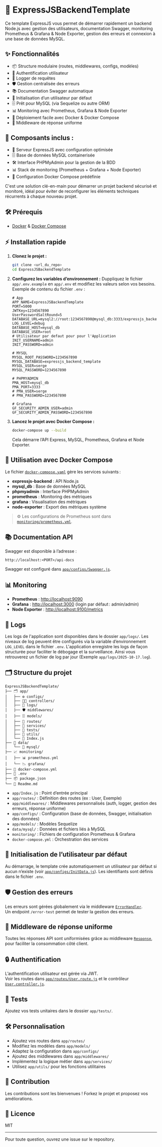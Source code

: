 # 🚀 ExpressJSBackendTemplate

Ce template ExpressJS vous permet de démarrer rapidement un backend Node.js avec gestion des utilisateurs, documentation Swagger, monitoring Prometheus & Grafana & Node Exporter, gestion des erreurs et connexion à une base de données MySQL.

## ✨ Fonctionnalités

- 📦 Structure modulaire (routes, middlewares, configs, modèles)
- 🔐 Authentification utilisateur
- 📑 Logger de requêtes
- 🛡️ Gestion centralisée des erreurs
- 📚 Documentation Swagger automatique
- 👤 Initialisation d’un utilisateur par défaut
- 🗄️ Prêt pour MySQL (via Sequelize ou autre ORM)
- 📊 Monitoring avec Prometheus, Grafana & Node Exporter
- 🐳 Déploiement facile avec Docker & Docker Compose
- 🧩 Middleware de réponse uniforme

## 🧱 Composants inclus :
- 🚀 Serveur ExpressJS avec configuration optimisée
- 🗄️ Base de données MySQL containerisée
- 🛠️ Interface PHPMyAdmin pour la gestion de la BDD
- 📊 Stack de monitoring (Prometheus + Grafana + Node Exporter)
- 🐳 Configuration Docker Compose prédéfinie

C'est une solution clé-en-main pour démarrer un projet backend sécurisé et monitoré, idéal pour éviter de reconfigurer les éléments techniques récurrents à chaque nouveau projet.

## 🛠️ Prérequis

- [Docker](https://www.docker.com/) & [Docker Compose](https://docs.docker.com/compose/)

## ⚡ Installation rapide

1. **Clonez le projet :**
   ```bash
   git clone <url_du_repo>
   cd ExpressJSBackendTemplate
   ```

2. **Configurez les variables d’environnement :**
   Duppliquez le fichier `app/.env.example` en `app/.env` et modifiez les valeurs selon vos besoins.
   Exemple de contenu du fichier `.env` :
      ```
      # App
      APP_NAME=ExpressJSBackendTemplate
      PORT=5000
      JWTKey=1234567890
      UserPasswordSaltRound=5
      DATABASE_URL=mysql2://root:1234567890@mysql_db:3333/expressjs_backend_template
      LOG_LEVEL=debug
      DATABASE_HOST=mysql_db
      DATABASE_USER=root
      # Utilisateur par defaut pour pour l'Application
      INIT_USERNAME=admin
      INIT_PASSWORD=admin

      # MYSQL
      MYSQL_ROOT_PASSWORD=1234567890
      MYSQL_DATABASE=expressjs_backend_template
      MYSQL_USER=serge
      MYSQL_PASSWORD=1234567890

      # PHPMYADMIN
      PMA_HOST=mysql_db
      PMA_PORT=3333
      # PMA_USER=serge
      # PMA_PASSWORD=1234567890

      # Grafana
      GF_SECURITY_ADMIN_USER=admin
      GF_SECURITY_ADMIN_PASSWORD=1234567890
      ```

3. **Lancez le projet avec Docker Compose :**
   ```bash
   docker-compose up --build
   ```
   Cela démarre l’API Express, MySQL, Prometheus, Grafana et Node Exporter.

## 🐳 Utilisation avec Docker Compose

Le fichier [`docker-compose.yaml`](./docker-compose.yaml) gère les services suivants :
- **expressjs-backend** : API Node.js
- **mysql_db** : Base de données MySQL
- **phpmyadmin** : Interface PHPMyAdmin
- **prometheus** : Monitoring des métriques
- **grafana** : Visualisation des métriques
- **node-exporter** : Export des métriques système

> ⚙️ Les configurations de Prometheus sont dans [`monitoring/prometheus.yml`](./monitoring/prometheus.yml).

## 📚 Documentation API

Swagger est disponible à l’adresse :
```
http://localhost:<PORT>/api-docs
```
Swagger est configuré dans [`app/configs/Swagger.js`](app/configs/Swagger.js).

## 📊 Monitoring

- **Prometheus** : [http://localhost:9090](http://localhost:9090)
- **Grafana** : [http://localhost:3000](http://localhost:3000) (login par défaut : admin/admin)
- **Node Exporter** : [http://localhost:9100/metrics](http://localhost:9100/metrics)

## 📜 Logs

Les logs de l'application sont disponibles dans le dossier `app/logs/`. Les niveaux de log peuvent être configurés via la variable d’environnement `LOG_LEVEL` dans le fichier `.env`.
L'application enregistre les logs de façon structurée pour faciliter le débogage et la surveillance. Ainsi vous retrouverez un fichier de log par jour (Exemple `app/logs/2025-10-17.log`).

## 🗂️ Structure du projet

```text
ExpressJSBackendTemplate/
├── 🗂️ app/
│   ├── ⚙️ configs/
│   ├── 🧑‍💻 controllers/
│   ├── 📜 logs/
│   ├── 🛡️ middlewares/
│   ├── 🗄️ models/
│   ├── 🚦 routes/
│   ├── 🧩 services/
│   ├── 🧪 tests/
│   ├── 📑 utils/
│   └── 🏁 Index.js
├── 💾 data/
│   └── 🐬 mysql/
├── 📈 monitoring/
│   ├── 📊 prometheus.yml
│   └── 📉 grafana/
├── 🐳 docker-compose.yml
├── 📝 .env
├── 📦 package.json
└── 📄 Readme.md
```

- `app/Index.js` : Point d’entrée principal
- `app/routes/` : Définition des routes (ex : User, Exemple)
- `app/middlewares/` : Middlewares personnalisés (auth, logger, gestion des erreurs, réponse uniforme)
- `app/configs/` : Configuration (base de données, Swagger, initialisation des données)
- `app/models/` : Modèles Sequelize
- `data/mysql/` : Données et fichiers liés à MySQL
- `monitoring/` : Fichiers de configuration Prometheus & Grafana
- `docker-compose.yml` : Orchestration des services

## 👤 Initialisation de l’utilisateur par défaut

Au démarrage, le template crée automatiquement un utilisateur par défaut si aucun n’existe (voir [`app/configs/InitData.js`](app/configs/InitData.js)). Les identifiants sont définis dans le fichier `.env`.

## 🛡️ Gestion des erreurs

Les erreurs sont gérées globalement via le middleware [`ErrorHandler`](app/middlewares/ErrorHandler.js).  
Un endpoint `/error-test` permet de tester la gestion des erreurs.

## 🧩 Middleware de réponse uniforme

Toutes les réponses API sont uniformisées grâce au middleware [`Response`](app/middlewares/Response.js), pour faciliter la consommation côté client.

## 🔒 Authentification

L’authentification utilisateur est gérée via JWT.  
Voir les routes dans [`app/routes/User.route.js`](app/routes/User.route.js) et le contrôleur [`User.controller.js`](app/controllers/User.controller.js).

## 🧪 Tests

Ajoutez vos tests unitaires dans le dossier `app/tests/`.

## 🛠️ Personnalisation

- Ajoutez vos routes dans `app/routes/`
- Modifiez les modèles dans `app/models/`
- Adaptez la configuration dans `app/configs/`
- Ajoutez des middlewares dans `app/middlewares/`
- Implémentez la logique métier dans `app/services/`
- Utilisez `app/utils/` pour les fonctions utilitaires

## 🤝 Contribution

Les contributions sont les bienvenues ! Forkez le projet et proposez vos améliorations.

## 📄 Licence

MIT

---

Pour toute question, ouvrez une issue sur le repository.